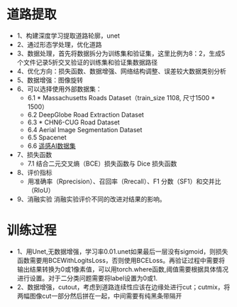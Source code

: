 # 道路提取

- 1、构建深度学习提取道路轮廓，unet
- 2、通过形态学处理，优化道路
- 3、数据处理，首先将数据拆分为训练集和验证集，这里比例为8：2，生成5个文件记录5折交叉验证的训练集和验证集数据路径
- 4、优化方向：损失函数、数据增强、网络结构调整、误差较大数据类别分析
- 5、数据增强：图像旋转
- 6、可以选择使用外部数据集：
  - 6.1 * Massachusetts Roads Dataset（train_size 1108, 尺寸1500 * 1500）
  - 6.2 DeepGlobe Road Extraction Dataset
  - 6.3 * CHN6-CUG Road Dataset
  - 6.4 Aerial Image Segmentation Dataset
  - 6.5 Spacenet
  - 6.6 [遥感AI数据集](https://blog.csdn.net/nominior/article/details/105247990)
- 7、损失函数
  - 7.1 结合二元交叉熵（BCE）损失函数与 Dice 损失函数
- 8、评价指标
  - 用准确率（Rprecision）、召回率（Rrecall）、F1 分数（SF1）和交并比（RIoU）
- 9、消融实验
  消融实验评价不同的改进对结果的影响。


# 训练过程
- 1、用Unet,无数据增强，学习率0.01.unet如果最后一层没有sigmoid，则损失函数需要用BCEWithLogitsLoss，否则使用BCELoss。再验证过程中需要将输出结果转换为0或1像素值，可以用torch.where函数,阈值需要根据具体情况进行设置。对于二分类问题需要将label设置为0或1.
- 2、数据增强，cutout，考虑到道路连续性应该在边缘处进行cut；cutmix，将两幅图像cut一部分然后拼在一起，中间需要有纯黑条带隔开

